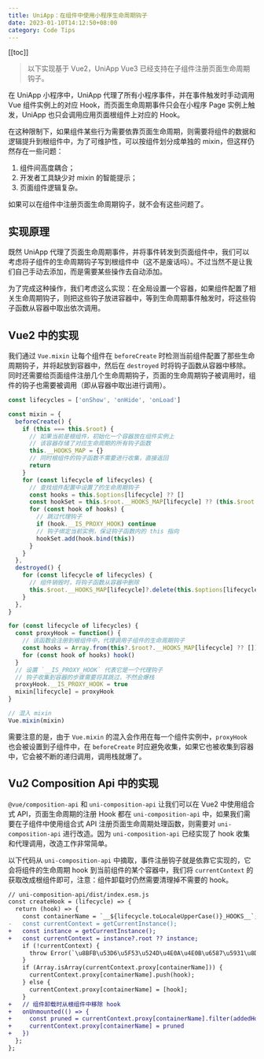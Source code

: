 ```yaml
---
title: UniApp：在组件中使用小程序生命周期钩子
date: 2023-01-10T14:12:50+08:00
category: Code Tips
---
```


[[toc]]

> 以下实现基于 Vue2，UniApp Vue3 已经支持在子组件注册页面生命周期钩子。

在 UniApp 小程序中，UniApp 代理了所有小程序事件，并在事件触发时手动调用 Vue 组件实例上的对应 Hook，而页面生命周期事件只会在小程序 Page 实例上触发，UniApp 也只会调用应用页面根组件上对应的 Hook。

在这种限制下，如果组件某些行为需要依靠页面生命周期，则需要将组件的数据和逻辑提升到根组件中，为了可维护性，可以按组件划分成单独的 mixin，但这样仍然存在一些问题：

1. 组件间高度耦合；
2. 开发者工具缺少对 mixin 的智能提示；
3. 页面组件逻辑复杂。

如果可以在组件中注册页面生命周期钩子，就不会有这些问题了。

## 实现原理

既然 UniApp 代理了页面生命周期事件，并将事件转发到页面组件中，我们可以考虑将子组件的生命周期钩子写到根组件中（这不是废话吗）。不过当然不是让我们自己手动去添加，而是需要某些操作去自动添加。

为了完成这种操作，我们考虑这么实现：在全局设置一个容器，如果组件配置了相关生命周期钩子，则把这些钩子放进容器中，等到生命周期事件触发时，将这些钩子函数从容器中取出依次调用。

## Vue2 中的实现

我们通过 `Vue.mixin` 让每个组件在 `beforeCreate` 时检测当前组件配置了那些生命周期钩子，并将起放到容器中，然后在 `destroyed` 时将钩子函数从容器中移除。同时还需要给页面组件注册几个生命周期钩子，页面的生命周期钩子被调用时，组件的钩子也需要被调用（即从容器中取出进行调用）。

```javascript
const lifecycles = ['onShow', 'onHide', 'onLoad']

const mixin = {
  beforeCreate() {
    if (this === this.$root) {
      // 如果当前是根组件，初始化一个容器放在组件实例上
      // 该容器存储了对应生命周期的所有钩子函数
      this.__HOOKS_MAP = {}
      // 同时根组件的钩子函数不需要进行收集，直接返回
      return
    }
    for (const lifecycle of lifecycles) {
      // 查找组件配置中设置了的生命周期钩子
      const hooks = this.$options[lifecycle] ?? []
      const hookSet = this.$root.__HOOKS_MAP[lifecycle] ?? (this.$root.__HOOKS_MAP[lifecycle] = new Set())
      for (const hook of hooks) {
        // 跳过代理钩子
        if (hook.__IS_PROXY_HOOK) continue
        // 钩子绑定当前实例，保证钩子函数内的 this 指向
        hookSet.add(hook.bind(this))
      }
    }
  },
  destroyed() {
    for (const lifecycle of lifecycles) {
      // 组件销毁时，将钩子函数从容器中删除
      this.$root.__HOOKS_MAP[lifecycle]?.delete(this.$options[lifecycle])
    }
  },
}

for (const lifecycle of lifecycles) {
  const proxyHook = function() {
    // 该函数会注册到根组件中，代理调用子组件的生命周期钩子
    const hooks = Array.from(this?.$root?.__HOOKS_MAP[lifecycle] ?? [])
    for (const hook of hooks) hook()
  }
  // 设置 `__IS_PROXY_HOOK` 代表它是一个代理钩子
  // 钩子收集到容器的步骤需要将其跳过，不然会爆栈
  proxyHook.__IS_PROXY_HOOK = true
  mixin[lifecycle] = proxyHook
}

// 混入 mixin
Vue.mixin(mixin)
```

需要注意的是，由于 `Vue.mixin` 的混入会作用在每一个组件实例中，`proxyHook` 也会被设置到子组件中，在 `beforeCreate` 时应避免收集，如果它也被收集到容器中，它会被不断的递归调用，调用栈就爆了。

## Vu2 Composition Api 中的实现

`@vue/composition-api` 和 `uni-composition-api` 让我们可以在 Vue2 中使用组合式 API，页面生命周期的注册 Hook 都在 `uni-composition-api` 中，如果我们需要在子组件中使用组合式 API 注册页面生命周期处理函数，则需要对 `uni-composition-api` 进行改造。因为 `uni-composition-api` 已经实现了 hook 收集和代理调用，改造工作非常简单。

以下代码从 `uni-composition-api` 中摘取，事件注册钩子就是依靠它实现的，它会将组件的生命周期 hook 到当前组件的某个容器中，我们将 `currentContext` 的获取改成根组件即可，注意：组件卸载时仍然需要清理掉不需要的 hook。

```diff
// uni-composition-api/dist/index.esm.js
const createHook = (lifecycle) => {
  return (hook) => {
    const containerName = `__${lifecycle.toLocaleUpperCase()}_HOOKS__`;
-   const currentContext = getCurrentInstance();
+   const instance = getCurrentInstance();
+   const currentContext = instance?.root ?? instance;
    if (!currentContext) {
      throw Error(`\u8BFB\u53D6\u5F53\u524D\u4E0A\u4E0B\u6587\u5931\u8D25, \u8BF7\u786E\u4FDD\u5728 setup \u4E2D\u6267\u884C ${lifecycle}`);
    }
    if (Array.isArray(currentContext.proxy[containerName])) {
      currentContext.proxy[containerName].push(hook);
    } else {
      currentContext.proxy[containerName] = [hook];
    }
+   // 组件卸载时从根组件中移除 hook
+   onUnmounted(() => {
+     const pruned = currentContext.proxy[containerName].filter(addedHook => addedHook !== hook)
+     currentContext.proxy[containerName] = pruned
+   })
  };
};
```